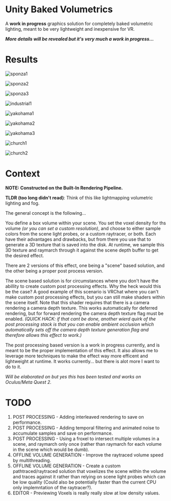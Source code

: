 # Unity Baked Volumetrics
A **work in progress** graphics solution for completely baked volumetric lighting, meant to be very lightweight and inexpensive for VR. 

***More details will be revealed but it's very much a work in progress...***

# Results
![sponza1](GithubContent/sponza1.jpg)

![sponza2](GithubContent/sponza2.png)

![sponza3](GithubContent/sponza3.png)

![industrial1](GithubContent/industrial1.png)

![yakohama1](GithubContent/yakohama1.png)

![yakohama2](GithubContent/yakohama2.png)

![yakohama3](GithubContent/yakohama3.jpg)

![church1](GithubContent/church1.png)

![church2](GithubContent/church2.png)

# Context

**NOTE: Constructed on the Built-In Rendering Pipeline.**

**TLDR (too long didn't read)**: Think of this like lightmapping volumetric lighting and fog. 

The general concept is the following...

You define a box volume within your scene. You set the voxel density for ths volume *(or you can set a custom resolution)*, and choose to either sample colors from the scene light probes, or a custom raytracer, or both. Each have their advantages and drawbacks, but from there you use that to generate a 3D texture that is saved into the disk. At runtime, we sample this 3D texture and raymarch through it against the scene depth buffer to get the desired effect.

There are 2 versions of this effect, one being a "scene" based solution, and the other being a proper post process version.

The scene based solution is for circumstances where you don't have the abillity to create custom post processing effects. Why the heck would this be the case? A good example of this scenario is VRChat where you can't make custom post processing effects, but you can still make shaders within the scene itself. Note that this shader requires that there is a camera rendering a camera depth texture. This works automatically for deferred rendering, but for forward rendering the camera depth texture flag must be enabled. *(QUICK HACK: if that cant be done, another wierd quirk of the post processing stack is that you can enable ambient occlusion which automatically sets off the camera depth texture generation flag and therefore allows this effect to work.)*

The post processing based version is a work in progress currently, and is meant to be the proper implementation of this effect. It also allows me to leverage more techniques to make the effect way more efficent and lightweight at runtime. It works currently... but there is alot more I want to do to it.

*Will be elaborated on but yes this has been tested and works on Oculus/Meta Quest 2.*

# TODO
1. POST PROCESSING - Adding interleaved rendering to save on performance.
2. POST PROCESSING - Adding temporal filtering and animated noise to accumulate samples and save on performance.
3. POST PROCESSING - Using a froxel to intersect multiple volumes in a scene, and raymarch only once (rather than raymarch for each volume in the scene which would be dumb).
4. OFFLINE VOLUME GENERATION - Improve the raytraced volume speed by multithreading.
5. OFFLINE VOLUME GENERATION - Create a custom pathtraced/raytraced solution that voxelizes the scene within the volume and traces against it rather than relying on scene light probes which can be low quality (Could also be potentially faster than the current CPU only implemntation of the raytracer?).
6. EDITOR - Previewing Voxels is really really slow at low density values.
